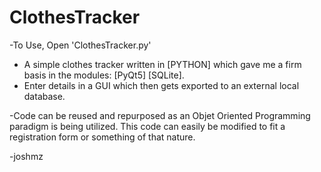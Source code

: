 # ClothesTracker
-To Use, Open 'ClothesTracker.py'

- A simple clothes tracker written in [PYTHON] which gave me a firm basis in the modules: [PyQt5] [SQLite].
- Enter details in a GUI which then gets exported to an external local database.

-Code can be reused and repurposed as an Objet Oriented Programming paradigm is being utilized. This code can easily be modified to fit a registration form or something of that nature.

-joshmz
